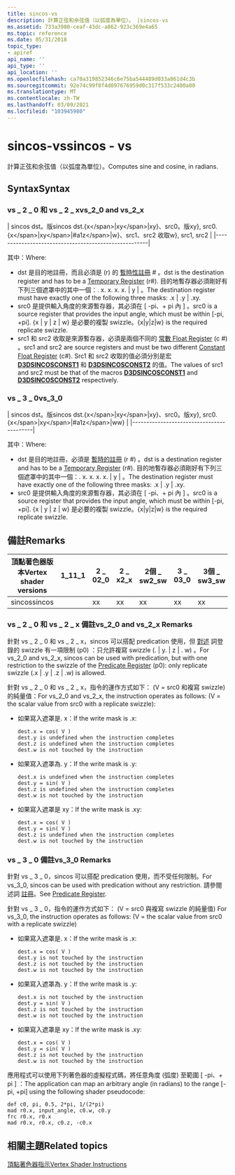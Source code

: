 ```yaml
---
title: sincos-vs
description: 計算正弦和余弦值（以弧度為單位）。 |sincos-vs
ms.assetid: 733a3980-ceaf-43dc-a862-923c369e4a65
ms.topic: reference
ms.date: 05/31/2018
topic_type:
- apiref
api_name: ''
api_type: ''
api_location: ''
ms.openlocfilehash: ca70a319852346c6e75ba544489d033a861d4c3b
ms.sourcegitcommit: 92e74c99f8f4d097676959d0c317f533c2400a80
ms.translationtype: MT
ms.contentlocale: zh-TW
ms.lasthandoff: 03/09/2021
ms.locfileid: "103945980"
---
```

# <a name="sincos---vs"></a><span data-ttu-id="7a374-104">sincos-vs</span><span class="sxs-lookup"><span data-stu-id="7a374-104">sincos - vs</span></span>

<span data-ttu-id="7a374-105">計算正弦和余弦值（以弧度為單位）。</span><span class="sxs-lookup"><span data-stu-id="7a374-105">Computes sine and cosine, in radians.</span></span>

## <a name="syntax"></a><span data-ttu-id="7a374-106">Syntax</span><span class="sxs-lookup"><span data-stu-id="7a374-106">Syntax</span></span>

### <a name="vs_2_0-and-vs_2_x"></a><span data-ttu-id="7a374-107">vs \_ 2 \_ 0 和 vs \_ 2 \_ x</span><span class="sxs-lookup"><span data-stu-id="7a374-107">vs\_2\_0 and vs\_2\_x</span></span>



| <span data-ttu-id="7a374-108">sincos dst。版</span><span class="sxs-lookup"><span data-stu-id="7a374-108">sincos dst.{x\</span></span>|<span data-ttu-id="7a374-109">x</span><span class="sxs-lookup"><span data-stu-id="7a374-109">y\</span></span>|<span data-ttu-id="7a374-110">xy}、src0。版</span><span class="sxs-lookup"><span data-stu-id="7a374-110">xy}, src0.{x\</span></span>|<span data-ttu-id="7a374-111">x</span><span class="sxs-lookup"><span data-stu-id="7a374-111">y\</span></span>|<span data-ttu-id="7a374-112">#a1</span><span class="sxs-lookup"><span data-stu-id="7a374-112">z\</span></span>|<span data-ttu-id="7a374-113">w}、src1、src2 收取</span><span class="sxs-lookup"><span data-stu-id="7a374-113">w}, src1, src2</span></span> |
|------------------------------------------------------|



 

<span data-ttu-id="7a374-114">其中：</span><span class="sxs-lookup"><span data-stu-id="7a374-114">Where:</span></span>

-   <span data-ttu-id="7a374-115">dst 是目的地註冊，而且必須是 (r) 的 [暫時性註冊](dx9-graphics-reference-asm-vs-registers-temporary.md) \# 。</span><span class="sxs-lookup"><span data-stu-id="7a374-115">dst is the destination register and has to be a [Temporary Register](dx9-graphics-reference-asm-vs-registers-temporary.md) (r\#).</span></span> <span data-ttu-id="7a374-116">目的地暫存器必須剛好有下列三個遮罩中的其中一個：. x. x. x. x. \| y \| 。</span><span class="sxs-lookup"><span data-stu-id="7a374-116">The destination register must have exactly one of the following three masks: .x \| .y \| .xy.</span></span>
-   <span data-ttu-id="7a374-117">src0 是提供輸入角度的來源暫存器，其必須在 \[ -pi、+ pi 內 \] 。</span><span class="sxs-lookup"><span data-stu-id="7a374-117">src0 is a source register that provides the input angle, which must be within \[-pi, +pi\].</span></span> <span data-ttu-id="7a374-118">{x \| y \| z \| w} 是必要的複製 swizzle。</span><span class="sxs-lookup"><span data-stu-id="7a374-118">{x\|y\|z\|w} is the required replicate swizzle.</span></span>
-   <span data-ttu-id="7a374-119">src1 和 src2 收取是來源暫存器，必須是兩個不同的 [常數 Float Register](dx9-graphics-reference-asm-vs-registers-constant-float.md) (c \#) 。</span><span class="sxs-lookup"><span data-stu-id="7a374-119">src1 and src2 are source registers and must be two different [Constant Float Register](dx9-graphics-reference-asm-vs-registers-constant-float.md) (c\#).</span></span> <span data-ttu-id="7a374-120">Src1 和 src2 收取的值必須分別是宏 [**D3DSINCOSCONST1**](/windows/desktop/direct3d9/d3dsincosconst1) 和 [**D3DSINCOSCONST2**](/windows/desktop/direct3d9/d3dsincosconst2) 的值。</span><span class="sxs-lookup"><span data-stu-id="7a374-120">The values of src1 and src2 must be that of the macros [**D3DSINCOSCONST1**](/windows/desktop/direct3d9/d3dsincosconst1) and [**D3DSINCOSCONST2**](/windows/desktop/direct3d9/d3dsincosconst2) respectively.</span></span>

### <a name="vs_3_0"></a><span data-ttu-id="7a374-121">vs \_ 3 \_ 0</span><span class="sxs-lookup"><span data-stu-id="7a374-121">vs\_3\_0</span></span>



| <span data-ttu-id="7a374-122">sincos dst。版</span><span class="sxs-lookup"><span data-stu-id="7a374-122">sincos dst.{x\</span></span>|<span data-ttu-id="7a374-123">x</span><span class="sxs-lookup"><span data-stu-id="7a374-123">y\</span></span>|<span data-ttu-id="7a374-124">xy}、src0。版</span><span class="sxs-lookup"><span data-stu-id="7a374-124">xy}, src0.{x\</span></span>|<span data-ttu-id="7a374-125">x</span><span class="sxs-lookup"><span data-stu-id="7a374-125">y\</span></span>|<span data-ttu-id="7a374-126">#a1</span><span class="sxs-lookup"><span data-stu-id="7a374-126">z\</span></span>|<span data-ttu-id="7a374-127">w</span><span class="sxs-lookup"><span data-stu-id="7a374-127">w}</span></span> |
|------------------------------------------|



 

<span data-ttu-id="7a374-128">其中：</span><span class="sxs-lookup"><span data-stu-id="7a374-128">Where:</span></span>

-   <span data-ttu-id="7a374-129">dst 是目的地註冊，必須是 [暫時的註冊](dx9-graphics-reference-asm-vs-registers-temporary.md) (r \#) 。</span><span class="sxs-lookup"><span data-stu-id="7a374-129">dst is a destination register and has to be a [Temporary Register](dx9-graphics-reference-asm-vs-registers-temporary.md) (r\#).</span></span> <span data-ttu-id="7a374-130">目的地暫存器必須剛好有下列三個遮罩中的其中一個：. x. x. x. x. \| y \| 。</span><span class="sxs-lookup"><span data-stu-id="7a374-130">The destination register must have exactly one of the following three masks: .x \| .y \| .xy.</span></span>
-   <span data-ttu-id="7a374-131">src0 是提供輸入角度的來源暫存器，其必須在 \[ -pi、+ pi 內 \] 。</span><span class="sxs-lookup"><span data-stu-id="7a374-131">src0 is a source register that provides the input angle, which must be within \[-pi, +pi\].</span></span> <span data-ttu-id="7a374-132">{x \| y \| z \| w} 是必要的複製 swizzle。</span><span class="sxs-lookup"><span data-stu-id="7a374-132">{x\|y\|z\|w} is the required replicate swizzle.</span></span>

## <a name="remarks"></a><span data-ttu-id="7a374-133">備註</span><span class="sxs-lookup"><span data-stu-id="7a374-133">Remarks</span></span>



| <span data-ttu-id="7a374-134">頂點著色器版本</span><span class="sxs-lookup"><span data-stu-id="7a374-134">Vertex shader versions</span></span> | <span data-ttu-id="7a374-135">1\_1</span><span class="sxs-lookup"><span data-stu-id="7a374-135">1\_1</span></span> | <span data-ttu-id="7a374-136">2 \_ 0</span><span class="sxs-lookup"><span data-stu-id="7a374-136">2\_0</span></span> | <span data-ttu-id="7a374-137">2 \_ x</span><span class="sxs-lookup"><span data-stu-id="7a374-137">2\_x</span></span> | <span data-ttu-id="7a374-138">2個 \_ sw</span><span class="sxs-lookup"><span data-stu-id="7a374-138">2\_sw</span></span> | <span data-ttu-id="7a374-139">3 \_ 0</span><span class="sxs-lookup"><span data-stu-id="7a374-139">3\_0</span></span> | <span data-ttu-id="7a374-140">3個 \_ sw</span><span class="sxs-lookup"><span data-stu-id="7a374-140">3\_sw</span></span> |
|------------------------|------|------|------|-------|------|-------|
| <span data-ttu-id="7a374-141">sincos</span><span class="sxs-lookup"><span data-stu-id="7a374-141">sincos</span></span>                 |      | <span data-ttu-id="7a374-142">x</span><span class="sxs-lookup"><span data-stu-id="7a374-142">x</span></span>    | <span data-ttu-id="7a374-143">x</span><span class="sxs-lookup"><span data-stu-id="7a374-143">x</span></span>    | <span data-ttu-id="7a374-144">x</span><span class="sxs-lookup"><span data-stu-id="7a374-144">x</span></span>     | <span data-ttu-id="7a374-145">x</span><span class="sxs-lookup"><span data-stu-id="7a374-145">x</span></span>    | <span data-ttu-id="7a374-146">x</span><span class="sxs-lookup"><span data-stu-id="7a374-146">x</span></span>     |



 

### <a name="vs_2_0-and-vs_2_x-remarks"></a><span data-ttu-id="7a374-147">vs \_ 2 \_ 0 和 vs \_ 2 \_ x 備註</span><span class="sxs-lookup"><span data-stu-id="7a374-147">vs\_2\_0 and vs\_2\_x Remarks</span></span>

<span data-ttu-id="7a374-148">針對 vs \_ 2 \_ 0 和 vs \_ 2 \_ x，sincos 可以搭配 predication 使用，但 [對述](dx9-graphics-reference-asm-vs-registers-predicate.md) 詞登錄的 swizzle 有一項限制 (p0) ：只允許複寫 swizzle (. \| y. \| z \| . w) 。</span><span class="sxs-lookup"><span data-stu-id="7a374-148">For vs\_2\_0 and vs\_2\_x, sincos can be used with predication, but with one restriction to the swizzle of the [Predicate Register](dx9-graphics-reference-asm-vs-registers-predicate.md) (p0): only replicate swizzle (.x \| .y \| .z \| .w) is allowed.</span></span>

<span data-ttu-id="7a374-149">針對 vs \_ 2 \_ 0 和 vs \_ 2 \_ x，指令的運作方式如下： (V = src0 和複寫 swizzle) 的純量值：</span><span class="sxs-lookup"><span data-stu-id="7a374-149">For vs\_2\_0 and vs\_2\_x, the instruction operates as follows: (V = the scalar value from src0 with a replicate swizzle):</span></span>

-   <span data-ttu-id="7a374-150">如果寫入遮罩是. x：</span><span class="sxs-lookup"><span data-stu-id="7a374-150">If the write mask is .x:</span></span>
    ```
    dest.x = cos( V )
    dest.y is undefined when the instruction completes
    dest.z is undefined when the instruction completes
    dest.w is not touched by the instruction
    ```

    

-   <span data-ttu-id="7a374-151">如果寫入遮罩為. y：</span><span class="sxs-lookup"><span data-stu-id="7a374-151">If the write mask is .y:</span></span>
    ```
    dest.x is undefined when the instruction completes
    dest.y = sin( V )
    dest.z is undefined when the instruction completes
    dest.w is not touched by the instruction
    ```

    

-   <span data-ttu-id="7a374-152">如果寫入遮罩是 xy：</span><span class="sxs-lookup"><span data-stu-id="7a374-152">If the write mask is .xy:</span></span>
    ```
    dest.x = cos( V )
    dest.y = sin( V )
    dest.z is undefined when the instruction completes
    dest.w is not touched by the instruction
    ```

    

### <a name="vs_3_0-remarks"></a><span data-ttu-id="7a374-153">vs \_ 3 \_ 0 備註</span><span class="sxs-lookup"><span data-stu-id="7a374-153">vs\_3\_0 Remarks</span></span>

<span data-ttu-id="7a374-154">針對 vs \_ 3 \_ 0，sincos 可以搭配 predication 使用，而不受任何限制。</span><span class="sxs-lookup"><span data-stu-id="7a374-154">For vs\_3\_0, sincos can be used with predication without any restriction.</span></span> <span data-ttu-id="7a374-155">請參閱述詞 [註冊](dx9-graphics-reference-asm-vs-registers-predicate.md)。</span><span class="sxs-lookup"><span data-stu-id="7a374-155">See [Predicate Register](dx9-graphics-reference-asm-vs-registers-predicate.md).</span></span>

<span data-ttu-id="7a374-156">針對 vs \_ 3 \_ 0，指令的運作方式如下： (V = src0 與複寫 swizzle 的純量值) </span><span class="sxs-lookup"><span data-stu-id="7a374-156">For vs\_3\_0, the instruction operates as follows: (V = the scalar value from src0 with a replicate swizzle)</span></span>

-   <span data-ttu-id="7a374-157">如果寫入遮罩是. x：</span><span class="sxs-lookup"><span data-stu-id="7a374-157">If the write mask is .x:</span></span>
    ```
    dest.x = cos( V )
    dest.y is not touched by the instruction
    dest.z is not touched by the instruction
    dest.w is not touched by the instruction
    ```

    

-   <span data-ttu-id="7a374-158">如果寫入遮罩為. y：</span><span class="sxs-lookup"><span data-stu-id="7a374-158">If the write mask is .y:</span></span>
    ```
    dest.x is not touched by the instruction
    dest.y = sin( V )
    dest.z is not touched by the instruction
    dest.w is not touched by the instruction
    ```

    

-   <span data-ttu-id="7a374-159">如果寫入遮罩是 xy：</span><span class="sxs-lookup"><span data-stu-id="7a374-159">If the write mask is .xy:</span></span>
    ```
    dest.x = cos( V )
    dest.y = sin( V )
    dest.z is not touched by the instruction
    dest.w is not touched by the instruction
    ```

    

<span data-ttu-id="7a374-160">應用程式可以使用下列著色器的虛擬程式碼，將任意角度 (弧度) 至範圍 \[ -pi、+ pi \] ：</span><span class="sxs-lookup"><span data-stu-id="7a374-160">The application can map an arbitrary angle (in radians) to the range \[-pi, +pi\] using the following shader pseudocode:</span></span>


```
def c0, pi, 0.5, 2*pi, 1/(2*pi)
mad r0.x, input_angle, c0.w, c0.y
frc r0.x, r0.x
mad r0.x, r0.x, c0.z, -c0.x
```



## <a name="related-topics"></a><span data-ttu-id="7a374-161">相關主題</span><span class="sxs-lookup"><span data-stu-id="7a374-161">Related topics</span></span>

<dl> <dt>

[<span data-ttu-id="7a374-162">頂點著色器指示</span><span class="sxs-lookup"><span data-stu-id="7a374-162">Vertex Shader Instructions</span></span>](dx9-graphics-reference-asm-vs-instructions.md)
</dt> </dl>

 

 
